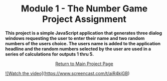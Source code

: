 <h1 align="center">Module 1 - The Number Game<br>Project Assignment</h1>

<strong><b>This project is a simple JavaScript application that generates three dialog windows requesting the user to enter their name and two random numbers of the users choice.  The users name is added to the application headline and the random numbers selected by the user are used in a series of calculations for outputs 1 thru 5.</b></strong>

<a href="https://github.com/REPNOT/DEV279x_Projects"><p align="center">Return to Main Project Page</p></a>

[![Watch the video]](https://content.screencast.com/users/Derek9407/folders/Default/media/0ac6a4d1-5e70-498c-9121-286dce397422/Number_Game.png)(https://www.screencast.com/t/aiR4kjGB)
